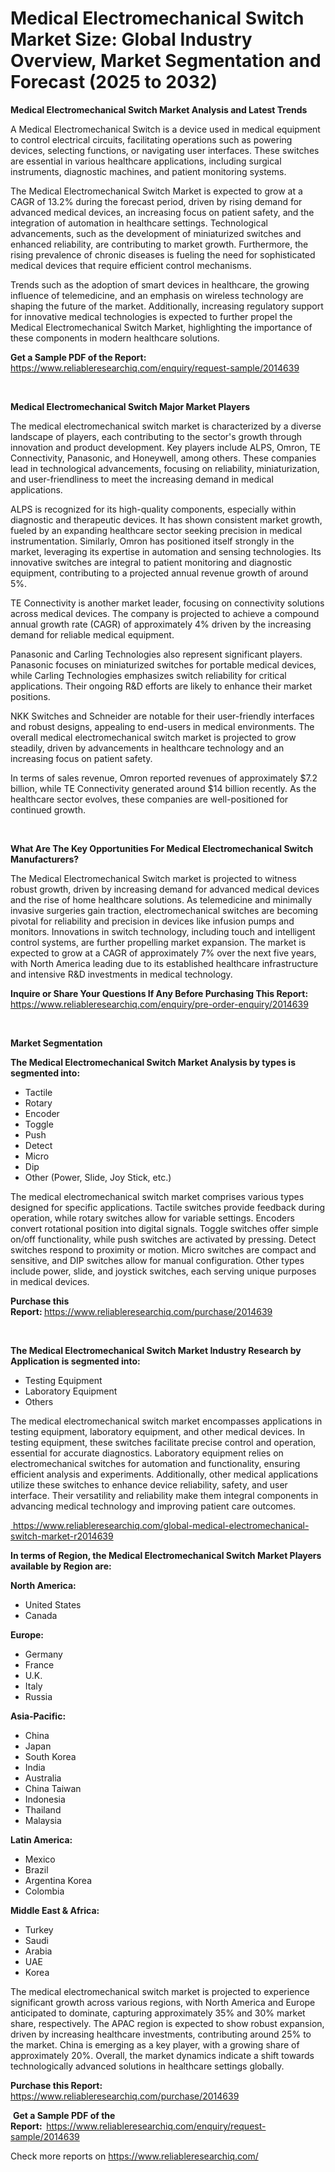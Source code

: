 <p><h1>Medical Electromechanical Switch Market Size: Global Industry Overview, Market Segmentation and Forecast (2025 to 2032)</h1></p><p><strong>Medical Electromechanical Switch Market Analysis and Latest Trends</strong></p>
<p><p>A Medical Electromechanical Switch is a device used in medical equipment to control electrical circuits, facilitating operations such as powering devices, selecting functions, or navigating user interfaces. These switches are essential in various healthcare applications, including surgical instruments, diagnostic machines, and patient monitoring systems. </p><p>The Medical Electromechanical Switch Market is expected to grow at a CAGR of 13.2% during the forecast period, driven by rising demand for advanced medical devices, an increasing focus on patient safety, and the integration of automation in healthcare settings. Technological advancements, such as the development of miniaturized switches and enhanced reliability, are contributing to market growth. Furthermore, the rising prevalence of chronic diseases is fueling the need for sophisticated medical devices that require efficient control mechanisms. </p><p>Trends such as the adoption of smart devices in healthcare, the growing influence of telemedicine, and an emphasis on wireless technology are shaping the future of the market. Additionally, increasing regulatory support for innovative medical technologies is expected to further propel the Medical Electromechanical Switch Market, highlighting the importance of these components in modern healthcare solutions.</p></p>
<p><strong>Get a Sample PDF of the Report:&nbsp;</strong> <a href="https://www.reliableresearchiq.com/enquiry/request-sample/2014639?utm_campaign=1876&utm_medium=2&utm_source=Github&utm_content=ia&utm_term=17012025&utm_id=medical-electromechanical-switch">https://www.reliableresearchiq.com/enquiry/request-sample/2014639</a></p>
<p>&nbsp;</p>
<p><strong>Medical Electromechanical Switch Major Market Players</strong></p>
<p><p>The medical electromechanical switch market is characterized by a diverse landscape of players, each contributing to the sector's growth through innovation and product development. Key players include ALPS, Omron, TE Connectivity, Panasonic, and Honeywell, among others. These companies lead in technological advancements, focusing on reliability, miniaturization, and user-friendliness to meet the increasing demand in medical applications.</p><p>ALPS is recognized for its high-quality components, especially within diagnostic and therapeutic devices. It has shown consistent market growth, fueled by an expanding healthcare sector seeking precision in medical instrumentation. Similarly, Omron has positioned itself strongly in the market, leveraging its expertise in automation and sensing technologies. Its innovative switches are integral to patient monitoring and diagnostic equipment, contributing to a projected annual revenue growth of around 5%.</p><p>TE Connectivity is another market leader, focusing on connectivity solutions across medical devices. The company is projected to achieve a compound annual growth rate (CAGR) of approximately 4% driven by the increasing demand for reliable medical equipment.</p><p>Panasonic and Carling Technologies also represent significant players. Panasonic focuses on miniaturized switches for portable medical devices, while Carling Technologies emphasizes switch reliability for critical applications. Their ongoing R&D efforts are likely to enhance their market positions.</p><p>NKK Switches and Schneider are notable for their user-friendly interfaces and robust designs, appealing to end-users in medical environments. The overall medical electromechanical switch market is projected to grow steadily, driven by advancements in healthcare technology and an increasing focus on patient safety.</p><p>In terms of sales revenue, Omron reported revenues of approximately $7.2 billion, while TE Connectivity generated around $14 billion recently. As the healthcare sector evolves, these companies are well-positioned for continued growth.</p></p>
<p>&nbsp;</p>
<p><strong>What Are The Key Opportunities For Medical Electromechanical Switch Manufacturers?</strong></p>
<p><p>The Medical Electromechanical Switch market is projected to witness robust growth, driven by increasing demand for advanced medical devices and the rise of home healthcare solutions. As telemedicine and minimally invasive surgeries gain traction, electromechanical switches are becoming pivotal for reliability and precision in devices like infusion pumps and monitors. Innovations in switch technology, including touch and intelligent control systems, are further propelling market expansion. The market is expected to grow at a CAGR of approximately 7% over the next five years, with North America leading due to its established healthcare infrastructure and intensive R&D investments in medical technology.</p></p>
<p><strong>Inquire or Share Your Questions If Any Before Purchasing This Report:</strong> <a href="https://www.reliableresearchiq.com/enquiry/pre-order-enquiry/2014639?utm_campaign=1876&utm_medium=2&utm_source=Github&utm_content=ia&utm_term=17012025&utm_id=medical-electromechanical-switch">https://www.reliableresearchiq.com/enquiry/pre-order-enquiry/2014639</a></p>
<p>&nbsp;</p>
<p><strong>Market Segmentation</strong></p>
<p><strong>The Medical Electromechanical Switch Market Analysis by types is segmented into:</strong></p>
<p><ul><li>Tactile</li><li>Rotary</li><li>Encoder</li><li>Toggle</li><li>Push</li><li>Detect</li><li>Micro</li><li>Dip</li><li>Other (Power, Slide, Joy Stick, etc.)</li></ul></p>
<p><p>The medical electromechanical switch market comprises various types designed for specific applications. Tactile switches provide feedback during operation, while rotary switches allow for variable settings. Encoders convert rotational position into digital signals. Toggle switches offer simple on/off functionality, while push switches are activated by pressing. Detect switches respond to proximity or motion. Micro switches are compact and sensitive, and DIP switches allow for manual configuration. Other types include power, slide, and joystick switches, each serving unique purposes in medical devices.</p></p>
<p><strong>Purchase this Report:&nbsp;</strong><a href="https://www.reliableresearchiq.com/purchase/2014639?utm_campaign=1876&utm_medium=2&utm_source=Github&utm_content=ia&utm_term=17012025&utm_id=medical-electromechanical-switch">https://www.reliableresearchiq.com/purchase/2014639</a></p>
<p>&nbsp;</p>
<p><strong>The Medical Electromechanical Switch Market Industry Research by Application is segmented into:</strong></p>
<p><ul><li>Testing Equipment</li><li>Laboratory Equipment</li><li>Others</li></ul></p>
<p><p>The medical electromechanical switch market encompasses applications in testing equipment, laboratory equipment, and other medical devices. In testing equipment, these switches facilitate precise control and operation, essential for accurate diagnostics. Laboratory equipment relies on electromechanical switches for automation and functionality, ensuring efficient analysis and experiments. Additionally, other medical applications utilize these switches to enhance device reliability, safety, and user interface. Their versatility and reliability make them integral components in advancing medical technology and improving patient care outcomes.</p></p>
<p><a href="https://www.reliableresearchiq.com/global-medical-electromechanical-switch-market-r2014639?utm_campaign=1876&utm_medium=2&utm_source=Github&utm_content=ia&utm_term=17012025&utm_id=medical-electromechanical-switch">&nbsp;https://www.reliableresearchiq.com/global-medical-electromechanical-switch-market-r2014639</a></p>
<p><strong>In terms of Region, the Medical Electromechanical Switch Market Players available by Region are:</strong></p>
<p>
    <p> <strong> North America: </strong>
        <ul>
            <li>United States</li>
            <li>Canada</li>
        </ul>
        </p> 
    <p> <strong> Europe: </strong>
        <ul>
            <li>Germany</li>
            <li>France</li>
            <li>U.K.</li>
            <li>Italy</li>
            <li>Russia</li>
        </ul>
        </p> 
    <p> <strong> Asia-Pacific: </strong>
        <ul>
            <li>China</li>
            <li>Japan</li>
            <li>South Korea</li>
            <li>India</li>
            <li>Australia</li>
            <li>China Taiwan</li>
            <li>Indonesia</li>
            <li>Thailand</li>
            <li>Malaysia</li>
        </ul>
        </p> 
    <p> <strong> Latin America: </strong>
        <ul>
            <li>Mexico</li>
            <li>Brazil</li>
            <li>Argentina Korea</li>
            <li>Colombia</li>
        </ul>
        </p> 
    <p> <strong> Middle East & Africa: </strong>
        <ul>
            <li>Turkey</li>
            <li>Saudi</li>
            <li>Arabia</li>
            <li>UAE</li>
            <li>Korea</li>
        </ul>
    </p>
    </p>
<p><p>The medical electromechanical switch market is projected to experience significant growth across various regions, with North America and Europe anticipated to dominate, capturing approximately 35% and 30% market share, respectively. The APAC region is expected to show robust expansion, driven by increasing healthcare investments, contributing around 25% to the market. China is emerging as a key player, with a growing share of approximately 20%. Overall, the market dynamics indicate a shift towards technologically advanced solutions in healthcare settings globally.</p></p>
<p><strong>Purchase this Report: </strong><a href="https://www.reliableresearchiq.com/purchase/2014639?utm_campaign=1876&utm_medium=2&utm_source=Github&utm_content=ia&utm_term=17012025&utm_id=medical-electromechanical-switch">https://www.reliableresearchiq.com/purchase/2014639</a></p>
<p>&nbsp;<strong>Get a Sample PDF of the Report:&nbsp;&nbsp;</strong><a href="https://www.reliableresearchiq.com/enquiry/request-sample/2014639?utm_campaign=1876&utm_medium=2&utm_source=Github&utm_content=ia&utm_term=17012025&utm_id=medical-electromechanical-switch">https://www.reliableresearchiq.com/enquiry/request-sample/2014639</a></p>
<p><strong></strong></p>
<p>Check more reports on <a href="https://www.reliableresearchiq.com/?utm_campaign=1876&utm_medium=2&utm_source=Github&utm_content=ia&utm_term=17012025&utm_id=medical-electromechanical-switch">https://www.reliableresearchiq.com/</a></p>